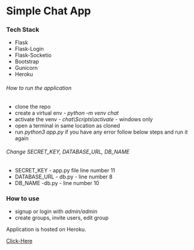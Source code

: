 # Simple Chat App

### Tech Stack
* Flask
* Flask-Login
* Flask-Socketio
* Bootstrap
* Gunicorn
* Heroku

###### How to run the application
* clone the repo
* create a virtual env - *python -m venv chat*
* activate the venv - *chat\Scripts\activate* - windows only
* open a terminal in same location as cloned
* run *python3 app.py* if you have any error follow below steps and run it again

###### Change *SECRET_KEY*, *DATABASE_URL*, *DB_NAME*
* SECRET_KEY - app.py file line number 11
* DATABASE_URL - db.py - line number 8
* DB_NAME -db.py - line number 10

### How to use
* signup or login with *admin/admin* 
* create groups, invite users, edit group

Application is hosted on Heroku.

[Click-Here](https://vikky-simple-chat-app.herokuapp.com/)